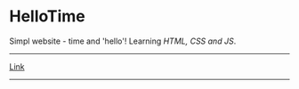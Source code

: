 # HelloTime
Simpl website - time and 'hello'! Learning *HTML, CSS and JS*.
***
[Link](https://golovanovalex.github.io/HelloTime/)
***
